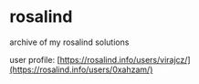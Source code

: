 # rosalind
archive of my rosalind solutions

user profile: [https://rosalind.info/users/virajcz/](https://rosalind.info/users/0xahzam/)
